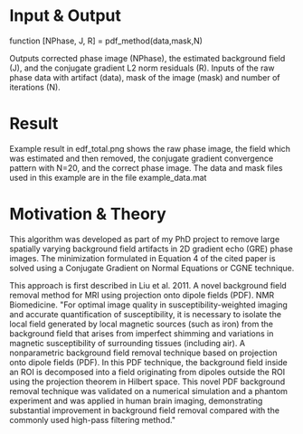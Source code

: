# Input & Output
function [NPhase, J, R] = pdf_method(data,mask,N) 

Outputs corrected phase image (NPhase), the estimated background field (J), and the conjugate gradient L2 norm residuals (R). Inputs of the raw phase data with artifact (data), mask of the image (mask) and number of iterations (N). 

# Result
Example result in edf_total.png shows the raw phase image, the field which was estimated and then removed, the conjugate gradient convergence pattern with N=20, and the correct phase image. The data and mask files used in this example are in the file example_data.mat 

# Motivation & Theory

This algorithm was developed as part of my PhD project to remove large spatially varying background field artifacts in 2D gradient echo (GRE) phase images. The minimization formulated in Equation 4 of the cited paper is solved using a Conjugate Gradient on Normal Equations or CGNE technique.  

This approach is first described in Liu et al. 2011. A novel background field removal method for MRI using projection onto dipole fields (PDF). NMR Biomedicine. "For optimal image quality in susceptibility-weighted imaging and accurate quantification of susceptibility, it is necessary to isolate the local field generated by local magnetic sources (such as iron) from the background field that arises from imperfect shimming and variations in magnetic susceptibility of surrounding tissues (including air). A nonparametric background field removal technique based on projection onto dipole fields (PDF). In this PDF technique, the background field inside an ROI is decomposed into a field originating from dipoles outside the ROI using the projection theorem in Hilbert space. This novel PDF background removal technique was validated on a numerical simulation and a phantom experiment and was applied in human brain imaging, demonstrating substantial improvement in background field removal compared with the commonly used high-pass filtering method."
